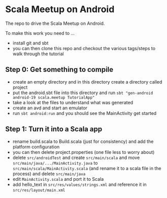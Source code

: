 # Scala Meetup on Android

The repo to drive the Scala Meetup on Android.

To make this work you need to ...

* install git and sbt
* you can then clone this repo and checkout the various tags/steps to walk through the tutorial

## Step 0: Get something to compile

* create an empty directory and in this directory create a directory called project
* put the android.sbt file into this directory and run `sbt "gen-android android-19 scala.meetup TutorialApp"`
* take a look at the files to understand what was generated
* create an avd and start an emulator
* run `sbt android:run` and you should see the MainActivity get started

## Step 1: Turn it into a Scala app

* rename build.scala to Build.scala (just for consistency) and add the platform configuration
* you can then delete project.properties (one file less to worry about)
* delete `src/androidTest` and create `src/main/scala` and move `src/main/java/.../MainActivity.java` to `src/main/scala/MainActivity.scala` (and rename it to a scala file in the process) and delete `src/main/java`
* edit `MainActivity.scala` and port it to Scala
* add hello_text in `src/res/values/strings.xml` and reference it in `src/res/layout/main.xml`
